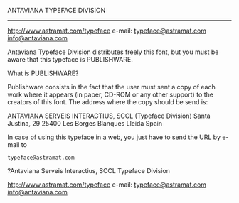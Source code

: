 
ANTAVIANA TYPEFACE DIVISION
___________________________

http://www.astramat.com/typeface
e-mail: typeface@astramat.com
           info@antaviana.com



Antaviana Typeface Division distributes freely this font,
but you must be aware that this typeface is PUBLISHWARE.


What is PUBLISHWARE?

Publishware consists in the fact that the user must sent
a copy of each work where it appears (in paper, CD-ROM or
any other support) to the creators of this font.
The address where the copy should be send is:

ANTAVIANA SERVEIS INTERACTIUS, SCCL
(Typeface Division)
Santa Justina, 29
25400 Les Borges Blanques
Lleida
Spain

In case of using this typeface in a web, you just have to send the URL
by e-mail to  

	typeface@astramat.com 

?Antaviana Serveis Interactius, SCCL
Typeface Division

http://www.astramat.com/typeface
e-mail: typeface@astramat.com
           info@antaviana.com
